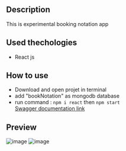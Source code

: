 ## Description
This is experimental booking notation app
## Used thechologies
- React js
## How to use
- Download and open projet in terminal
- add "bookNotation" as mongodb database  
- run command : `npm i react` then `npm start` <br/> 
  [Swagger documentation link](http://localhost:4000/api-docs/)
## Preview
 ![image](https://github.com/user-attachments/assets/bbc88774-b591-40b3-bce6-1a13cb9881d1)
![image](https://github.com/user-attachments/assets/d820b1ff-a877-44ab-a7bd-0f72cc1bb776)

